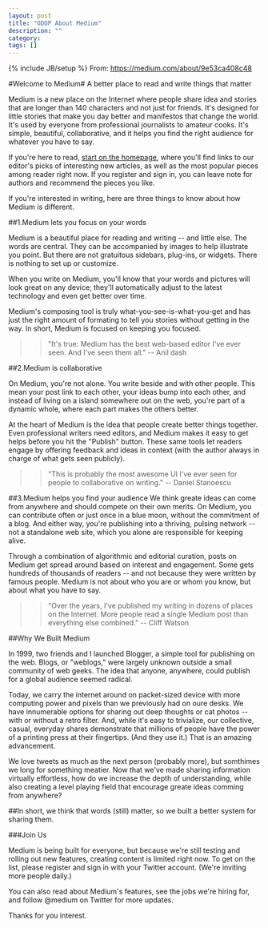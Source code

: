 ```yaml
---
layout: post
title: "ODOP About Medium"
description: ""
category: 
tags: []
---
```

{% include JB/setup %}
From: <https://medium.com/about/9e53ca408c48>

#Welcome to Medium#
A better place to read and write things that matter

Medium is a new place on the Internet where people share idea and stories that are longer than 140 characters and not just for friends. It's designed for little stories that make you day better and manifestos that change the world. It's used by everyone from professional journalists to amateur cooks. It's simple, beautiful, collaborative, and it helps you find the right audience for whatever you have to say.

If you're here to read, [start on the homepage](http://medium.com/), where you'll find links to our editor's picks of interesting new articles, as well as the most popular pieces among reader right now. If you register and sign in, you can leave note for authors and recommend the pieces you like.

If you're interested in writing, here are three things to know about how Medium is different.

##1.Medium lets you focus on your words

Medium is a beautiful place for reading and writing -- and little else. The words are central. They can be accompanied by images to help illustrate you point. But there are not gratuitous sidebars, plug-ins, or widgets. There is nothing to set up or customize.

When you write on Medium, you'll know that your words and pictures will look great on any device; they'll automatically adjust to the latest technology and even get better over time.

Medium's composing tool is truly what-you-see-is-what-you-get and has just the right amount of formating to tell you stories without getting in the way. In short, Medium is focused on keeping you focused.

>> "It's true: Medium has the best web-based editor I've ever seen. And I've seen them all." -- Anil dash

##2.Medium is collaborative

On Medium, you're not alone. You write beside and with other people. This mean your post link to each other, your ideas bump into each other, and instead of living on a island somewhere out on the web, you're part of a dynamic whole, where each part makes the others better.

At the heart of Medium is the idea that people create better things together. Even professional writers need editors, and Medium makes it easy to get helps before you hit the "Publish" button. These same tools let readers engage by offering feedback and ideas in context (with the author always in charge of what gets seen publicly).

>> "This is probably the most awesome UI I've ever seen for people to collaborative on writing." -- Daniel Stanoescu

##3.Medium helps you find your audience
We think greate ideas can come from anywhere and should compete on their own merits. On Medium, you can contribute often or just once in a blue moon, without the commitment of a blog. And either way, you're publishing into a thriving, pulsing network -- not a standalone web site, which you alone are responsible for keeping alive.

Through a combination of algorithmic and editorial curation, posts on Medium get spread around based on interest and engagement. Some gets hundreds of thousands of readers -- and not because they were written by famous people. Medium is not about who you are or whom you know, but about what you have to say.

>> "Over the years, I've published my writing in dozens of places on the Internet. More people read a single Medium post than everything else combined." -- Cliff Watson

##Why We Built Medium

In 1999, two friends and I launched Blogger, a simple tool for publishing on the web. Blogs, or "weblogs," were largely unknown outside a small community of web geeks. The idea that anyone, anywhere, could publish for a global audience seemed radical. 

Today, we carry the internet around on packet-sized device with more computing power and pixels than we previously had on oure desks. We have innumerable options for sharing out deep thoughts or cat photos -- with or without a retro filter. And, while it's easy to trivialize, our collective, casual, everyday shares demonstrate that millions of people have the power of a printing press at their fingertips. (And they use it.) That is an amazing advancement.

We love tweets as much as the next person (probably more), but somthimes we long for something meatier. Now that we've made sharing information virtually effortless, how do we increase the depth of understanding, while also creating a level playing field that encourage greate ideas comming from anywhere?

##In short, we think that words (still) matter, so we built a better system for sharing them.

###Join Us

Medium is being built for everyone, but because we're still testing and rolling out new features, creating content is limited right now. To get on the list, please register and sign in with your Twitter account. (We're inviting more people daily.)

You can also read about Medium's features, see the jobs we're hiring for, and follow @medium on Twitter for more updates.

Thanks for you interest.




